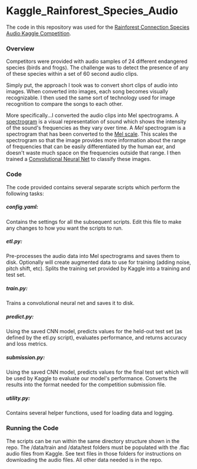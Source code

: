 # Kaggle_Rainforest_Species_Audio
The code in this repository was used for the [Rainforest Connection Species Audio Kaggle Competition](https://www.kaggle.com/c/rfcx-species-audio-detection).

### Overview

Competitors were provided with audio samples of 24 different endangered species (birds and frogs). The challenge was to detect the presence of any of these species within a set of 60 second audio clips.

Simply put, the approach I took was to convert short clips of audio into images. When converted into images, each song becomes visually recognizable. I then used the same sort of technology used for image recognition to compare the songs to each other. 

More specifically...I converted the audio clips into Mel spectrograms. A [spectrogram](https://en.wikipedia.org/wiki/Spectrogram) is a visual representation of sound which shows the intensity of the sound's frequencies as they vary over time. A *Mel* spectrogram is a spectrogram that has been converted to the [Mel scale](https://en.wikipedia.org/wiki/Mel_scale). This scales the spectrogram so that the image provides more information about the range of frequencies that can be easily differentiated by the human ear, and doesn't waste much space on the frequencies outside that range. I then trained a [Convolutional Neural Net](https://en.wikipedia.org/wiki/Convolutional_neural_network) to classify these images.

### Code

The code provided contains several separate scripts which perform the following tasks:

##### config.yaml:
  Contains the settings for all the subsequent scripts. Edit this file to make any changes to how you want the scripts to run.
##### etl.py: 
  Pre-processes the audio data into Mel spectrograms and saves them to disk. 
  Optionally will create augmented data to use for training (adding noise, pitch shift, etc). 
  Splits the training set provided by Kaggle into a training and test set.
##### train.py:
  Trains a convolutional neural net and saves it to disk.
##### predict.py:
  Using the saved CNN model, predicts values for the held-out test set (as defined by the etl.py script), evaluates performance, and returns accuracy and loss metrics.
##### submission.py:
  Using the saved CNN model, predicts values for the final test set which will be used by Kaggle to evaluate our model's performance. Converts the results into the format needed for the competition submission file.
##### utility.py:
  Contains several helper functions, used for loading data and logging.

### Running the Code

The scripts can be run within the same directory structure shown in the repo. The /data/train and /data/test folders must be populated with the .flac audio files from Kaggle. See text files in those folders for instructions on downloading the audio files. All other data needed is in the repo.
